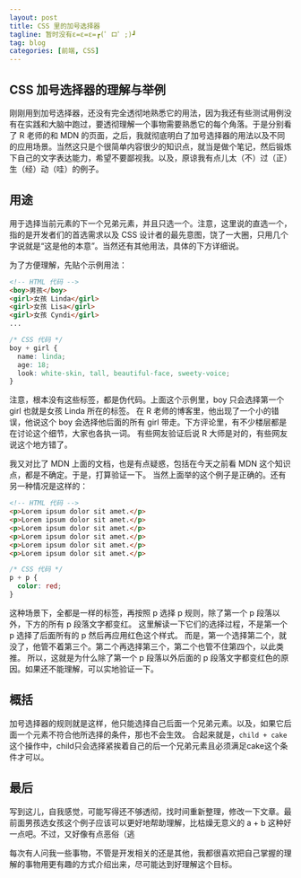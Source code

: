 ```yaml
---
layout: post
title: CSS 里的加号选择器
tagline: 暂时没有ε=ε=ε=┏(゜ロ゜;)┛
tag: blog
categories: [前端, CSS]
---
```


## CSS 加号选择器的理解与举例

刚刚用到加号选择器，还没有完全透彻地熟悉它的用法，因为我还有些测试用例没有在实践和大脑中跑过，要透彻理解一个事物需要熟悉它的每个角落。于是分别看了 R 老师的和 MDN 的页面，之后，我就彻底明白了加号选择器的用法以及不同的应用场景。当然这只是个很简单内容很少的知识点，就当是做个笔记，然后锻炼下自己的文字表达能力，希望不要鄙视我。以及，原谅我有点儿太（不）过（正）生（经）动（哇）的例子。

## 用途

用于选择当前元素的下一个兄弟元素，并且只选一个。注意，这里说的直选一个，指的是开发者们的首选需求以及 CSS 设计者的最先意图，饶了一大圈，只用几个字说就是“这是他的本意”。当然还有其他用法，具体的下方详细说。

为了方便理解，先贴个示例用法：

~~~html
<!-- HTML 代码 -->
<boy>男孩</boy>
<girl>女孩 Linda</girl>
<girl>女孩 Lisa</girl>
<girl>女孩 Cyndi</girl>
...
~~~

~~~css
/* CSS 代码 */
boy + girl {
  name: linda;
  age: 18;
  look: white-skin, tall, beautiful-face, sweety-voice;
}
~~~

注意，根本没有这些标签，都是伪代码。上面这个示例里，boy 只会选择第一个 girl 也就是女孩 Linda 所在的标签。
在 R 老师的博客里，他出现了一个小的错误，他说这个 boy 会选择他后面的所有 girl 带走。下方评论里，有不少楼层都是在讨论这个细节，大家也各执一词。
有些网友验证后说 R 大师是对的，有些网友说这个地方错了。

我又对比了 MDN 上面的文档，也是有点疑惑，包括在今天之前看 MDN 这个知识点，都是不确定。于是，打算验证一下。
当然上面举的这个例子是正确的。还有另一种情况是这样的：

~~~html
<!-- HTML 代码 -->
<p>Lorem ipsum dolor sit amet.</p>
<p>Lorem ipsum dolor sit amet.</p>
<p>Lorem ipsum dolor sit amet.</p>
<p>Lorem ipsum dolor sit amet.</p>
<p>Lorem ipsum dolor sit amet.</p>
<p>Lorem ipsum dolor sit amet.</p>
~~~

~~~css
/* CSS 代码 */
p + p {
  color: red;
}
~~~

这种场景下，全都是一样的标签，再按照 p 选择 p 规则，除了第一个 p 段落以外，下方的所有 p 段落文字都变红。
这里解读一下它们的选择过程，不是第一个 p 选择了后面所有的 p 然后再应用红色这个样式。
而是，第一个选择第二个，就没了，他管不着第三个。第二个再选择第三个，第二个也管不住第四个，以此类推。
所以，这就是为什么除了第一个 p 段落以外后面的 p 段落文字都变红色的原因。如果还不能理解，可以实地验证一下。

## 概括

加号选择器的规则就是这样，他只能选择自己后面一个兄弟元素。以及，如果它后面一个元素不符合他所选择的条件，那也不会生效。
合起来就是，`child + cake`这个操作中，child只会选择紧挨着自己的后一个兄弟元素且必须满足cake这个条件才可以。

## 最后

写到这儿，自我感觉，可能写得还不够透彻，找时间重新整理，修改一下文章。最前面男孩选女孩这个例子应该可以更好地帮助理解，比枯燥无意义的 a + b 这种好一点吧。不过，又好像有点恶俗（逃

每次有人问我一些事物，不管是开发相关的还是其他，我都很喜欢把自己掌握的理解的事物用更有趣的方式介绍出来，尽可能达到好理解这个目标。
